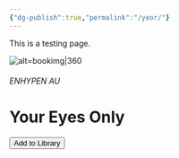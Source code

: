 ```yaml
---
{"dg-publish":true,"permalink":"/yeor/"}
---
```


This is a testing page.

![alt=bookimg|360](/img/user/yeo/yeostorage/yeocover.webp)

###### ENHYPEN AU
<h1> Your Eyes Only </h1>


<button onclick="addBookToLibrary()">Add to Library</button>
<script>
function addBookToLibrary() {
    const titleEl = document.querySelector('h1, h1#user-content');
    const imgEl = document.querySelector('img[alt^="bookimg"]');

    if (!titleEl || !imgEl) {
        alert('Could not find title or book image.');
        return;
    }

    const title = titleEl.textContent.trim();
    const link = window.location.pathname.replace(/^\/+/, ''); // e.g., "yeo/yeo"
    const imgMD = imgEl.outerHTML.match(/!.*[^)]+/)?.[0] || imgEl.outerHTML;

    const book = { title, link, imgMD };

    let library = JSON.parse(localStorage.getItem('bookLibrary')) || [];
    library = library.filter(b => b.link !== book.link); // Remove if exists
    library.push(book); // Save latest last
    localStorage.setItem('bookLibrary', JSON.stringify(library));

    alert('Book added to your library!');
}
</script>